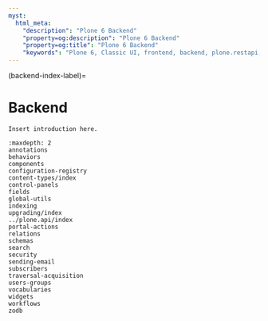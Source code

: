```yaml
---
myst:
  html_meta:
    "description": "Plone 6 Backend"
    "property=og:description": "Plone 6 Backend"
    "property=og:title": "Plone 6 Backend"
    "keywords": "Plone 6, Classic UI, frontend, backend, plone.restapi, plone.api"
---
```


(backend-index-label)=

# Backend

```{todo}
Insert introduction here.
```

```{toctree}
:maxdepth: 2
annotations
behaviors
components
configuration-registry
content-types/index
control-panels
fields
global-utils
indexing
upgrading/index
../plone.api/index
portal-actions
relations
schemas
search
security
sending-email
subscribers
traversal-acquisition
users-groups
vocabularies
widgets
workflows
zodb
```
